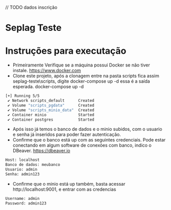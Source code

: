 // TODO dados inscrição

# Seplag Teste

# Instruções para executação

- Primeiramente Verifique se a máquina possui Docker se não tiver instale. https://www.docker.com
- Clone este projeto, após a clonagem entre na pasta scripts fica assim seplag-teste\scripts, digite docker-compose up -d essa é a saída esperada.
docker-compose up -d

```bash
[+] Running 5/5
 ✔ Network scripts_default      Created                                                                                                                                                                                                                          0.3s 
 ✔ Volume "scripts_pgdata"      Created                                                                                                                                                                                                                          0.0s 
 ✔ Volume "scripts_minio_data"  Created                                                                                                                                                                                                                          0.0s 
 ✔ Container minio              Started                                                                                                                                                                                                                          1.0s 
 ✔ Container postgres           Started
```
- Após isso já temos o banco de dados e o minio subidos, com o usuario e senha já inseridos para poder fazer autenticação.
- Confirme que o banco está up com as seguintes credenciais. Pode estar conectando em algum software de conexões com banco, indico o DBeaver. https://dbeaver.io
```bash
Host: localhost
Banco de dados: meubanco
Usuario: admin
Senha: admin123
```
- Confirme que o minio está up também, basta acessar http://localhost:9001, e entrar com as credencias
```bash
Username: admin
Password: admin123
```
